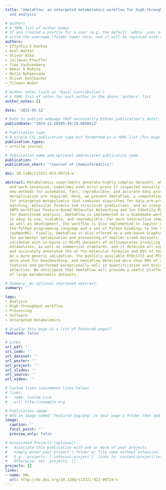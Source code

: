 ```yaml
---
title: 'UmetaFlow: an untargeted metabolomics workflow for high-throughput data processing
  and analysis'

# Authors
# A YAML list of author names
# If you created a profile for a user (e.g. the default `admin` user at `content/authors/admin/`), 
# write the username (folder name) here, and it will be replaced with their full name and linked to their profile.
authors:
- Eftychia E Kontou
- Axel Walter
- Oliver Alka
- Julianus Pfeuffer
- Timo Sachsenberg
- Omkar S Mohite
- Matin Nuhamunada
- Oliver Kohlbacher
- Tilmann Weber

# Author notes (such as 'Equal Contribution')
# A YAML list of notes for each author in the above `authors` list
author_notes: []

date: '2023-05-12'

# Date to publish webpage (NOT necessarily Bibtex publication's date).
publishDate: '2024-11-28T05:49:19.685651Z'

# Publication type.
# A single CSL publication type but formatted as a YAML list (for Hugo requirements).
publication_types:
- article-journal

# Publication name and optional abbreviated publication name.
publication: ''
publication_short: '*Journal of Cheminformatics*'

doi: 10.1186/s13321-023-00724-w

abstract: Metabolomics experiments generate highly complex datasets, which are time
  and work-intensive, sometimes even error-prone if inspected manually. Therefore,
  new methods for automated, fast, reproducible, and accurate data processing and
  dereplication are required. Here, we present UmetaFlow, a computational workflow
  for untargeted metabolomics that combines algorithms for data pre-processing, spectral
  matching, molecular formula and structural predictions, and an integration to the
  GNPS workflows Feature-Based Molecular Networking and Ion Identity Molecular Networking
  for downstream analysis. UmetaFlow is implemented as a Snakemake workflow, making
  it easy to use, scalable, and reproducible. For more interactive computing, visualization,
  as well as development, the workflow is also implemented in Jupyter notebooks using
  the Python programming language and a set of Python bindings to the OpenMS algorithms
  (pyOpenMS). Finally, UmetaFlow is also offered as a web-based Graphical User Interface
  for parameter optimization and processing of smaller-sized datasets. UmetaFlow was
  validated with in-house LC-MS/MS datasets of actinomycetes producing known secondary
  metabolites, as well as commercial standards, and it detected all expected features
  and accurately annotated 76% of the molecular formulas and 65% of the structures.
  As a more generic validation, the publicly available MTBLS733 and MTBLS736 datasets
  were used for benchmarking, and UmetaFlow detected more than 90% of all ground truth
  features and performed exceptionally well in quantification and discriminating marker
  selection. We anticipate that UmetaFlow will provide a useful platform for the interpretation
  of large metabolomics datasets.

# Summary. An optional shortened abstract.
summary: ''

tags:
- Analysis
- High-throughput workflow
- Processing
- Software
- Untargeted metabolomics

# Display this page in a list of Featured pages?
featured: false

# Links
url_pdf: ''
url_code: ''
url_dataset: ''
url_poster: ''
url_project: ''
url_slides: ''
url_source: ''
url_video: ''

# Custom links (uncomment lines below)
# links:
# - name: Custom Link
#   url: http://example.org

# Publication image
# Add an image named `featured.jpg/png` to your page's folder then add a caption below.
image:
  caption: ''
  focal_point: ''
  preview_only: false

# Associated Projects (optional).
#   Associate this publication with one or more of your projects.
#   Simply enter your project's folder or file name without extension.
#   E.g. `projects: ['internal-project']` links to `content/project/internal-project/index.md`.
#   Otherwise, set `projects: []`.
projects: []
links:
- name: URL
  url: http://dx.doi.org/10.1186/s13321-023-00724-w
---
```

